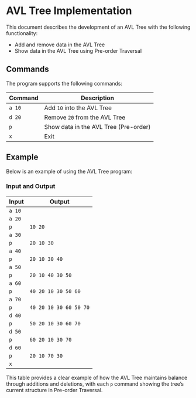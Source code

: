 # AVL Tree Implementation

This document describes the development of an AVL Tree with the following functionality:
- Add and remove data in the AVL Tree
- Show data in the AVL Tree using Pre-order Traversal

## Commands

The program supports the following commands:

| Command | Description                           |
| ------- | ------------------------------------- |
| `a 10`  | Add `10` into the AVL Tree            |
| `d 20`  | Remove `20` from the AVL Tree         |
| `p`     | Show data in the AVL Tree (Pre-order) |
| `x`     | Exit                                  |

## Example

Below is an example of using the AVL Tree program:

### Input and Output

| Input        | Output                        |
|--------------|-------------------------------|
| `a 10`       |                               |
| `a 20`       |                               |
| `p`          | `10 20`                       |
| `a 30`       |                               |
| `p`          | `20 10 30`                    |
| `a 40`       |                               |
| `p`          | `20 10 30 40`                 |
| `a 50`       |                               |
| `p`          | `20 10 40 30 50`              |
| `a 60`       |                               |
| `p`          | `40 20 10 30 50 60`           |
| `a 70`       |                               |
| `p`          | `40 20 10 30 60 50 70`        |
| `d 40`       |                               |
| `p`          | `50 20 10 30 60 70`           |
| `d 50`       |                               |
| `p`          | `60 20 10 30 70`              |
| `d 60`       |                               |
| `p`          | `20 10 70 30`                 |
| `x`          |                               |

This table provides a clear example of how the AVL Tree maintains balance through additions and deletions, with each `p` command showing the tree’s current structure in Pre-order Traversal.
